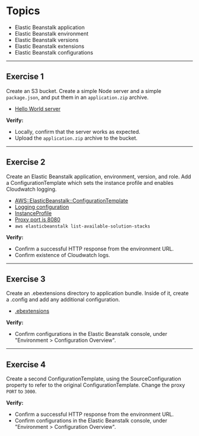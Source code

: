 # Topics
- Elastic Beanstalk application
- Elastic Beanstalk environment
- Elastic Beanstalk versions
- Elastic Beanstalk extensions
- Elastic Beanstalk configurations

---

## Exercise 1 
Create an S3 bucket. Create a simple Node server and a simple `package.json`, and put them in an `application.zip` archive.
- [Hello World server](https://nodejs.org/en/docs/guides/getting-started-guide/)

**Verify:** 
- Locally, confirm that the server works as expected.
- Upload the `application.zip` archive to the bucket.

---

## Exercise 2
Create an Elastic Beanstalk application, environment, version, and role. Add a ConfigurationTemplate which sets the instance profile and enables Cloudwatch logging.
- [AWS::ElasticBeanstalk::ConfigurationTemplate](https://docs.aws.amazon.com/AWSCloudFormation/latest/UserGuide/aws-resource-elasticbeanstalk-configurationtemplate.html)
- [Logging configuration](https://docs.aws.amazon.com/elasticbeanstalk/latest/dg/AWSHowTo.cloudwatchlogs.html#AWSHowTo.cloudwatchlogs.files)
- [InstanceProfile](https://docs.aws.amazon.com/elasticbeanstalk/latest/dg/iam-instanceprofile.html)
- [Proxy port is 8080](https://docs.aws.amazon.com/elasticbeanstalk/latest/dg/nodejs-platform-proxy.html)
- `aws elasticbeanstalk list-available-solution-stacks`

**Verify:**
- Confirm a successful HTTP response from the environment URL.
- Confirm existence of Cloudwatch logs.

---

## Exercise 3
Create an .ebextensions directory to application bundle. Inside of it, create a .config and add any additional configuration.
- [.ebextensions](https://aws.amazon.com/premiumsupport/knowledge-center/elastic-beanstalk-configuration-files/)

**Verify:**
- Confirm configurations in the Elastic Beanstalk console, under "Environment > Configuration Overview".

---

## Exercise 4
Create a second ConfigurationTemplate, using the SourceConfiguration property to refer to the original ConfigurationTemplate. Change the proxy `PORT` to `3000`.

**Verify:**
- Confirm a successful HTTP response from the environment URL.
- Confirm configurations in the Elastic Beanstalk console, under "Environment > Configuration Overview".

